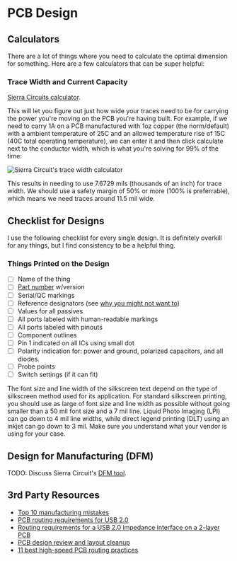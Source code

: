 # PCB Design

## Calculators

There are a lot of things where you need to calculate the optimal dimension for
something. Here are a few calculators that can be super helpful:

### Trace Width and Current Capacity

[Sierra Circuits calculator](https://designertools.app.protoexpress.com/).
  
This will let you figure out just how wide your traces need to be for carrying
the power you're moving on the PCB you're having built. For example, if we need
to carry 1A on a PCB manufactured with 1oz copper (the norm/default) with a
ambient temperature of 25C and an allowed temperature rise of 15C (40C total
operating temperature), we can enter it and then click calculate next to the
conductor width, which is what you're solving for 99% of the time:

![Sierra Circuit's trace width
calculator](../img/sierra-circuits-trace-width-calculator.png)

This results in needing to use 7.6729 mils (thousands of an inch) for trace
width. We should use a safety margin of 50% or more (100% is preferrable), which
means we need traces around 11.5 mil wide.

## Checklist for Designs

I use the following checklist for every single design. It is definitely overkill
for any things, but I find consistency to be a helpful thing.

### Things Printed on the Design

- [ ] Name of the thing
- [ ] [Part number](../organization/part-numbers.md) w/version
- [ ] Serial/QC markings
- [ ] Reference designators (see [why you might not want to]())
- [ ] Values for all passives
- [ ] All ports labeled with human-readable markings
- [ ] All ports labeled with pinouts
- [ ] Component outlines
- [ ] Pin 1 indicated on all ICs using small dot
- [ ] Polarity indication for: power and ground, polarized capacitors, and all
  diodes.
- [ ] Probe points
- [ ] Switch settings (if it can fit)

The font size and line width of the silkscreen text depend on the type of
silkscreen method used for its application. For standard silkscreen printing,
you should use as large of font size and line width as possible without going
smaller than a 50 mil font size and a 7 mil line. Liquid Photo Imaging (LPI) can
go down to 4 mil line widths, while direct legend printing (DLT) using an inkjet
can go down to 3 mil. Make sure you understand what your vendor is using for your
case. 

## Design for Manufacturing (DFM)

TODO: Discuss Sierra Circuit's [DFM
tool](https://www.protoexpress.com/tools/pcb-dfm-tool/).


## 3rd Party Resources

* [Top 10 manufacturing mistakes](https://www.autodesk.com/products/fusion-360/blog/top-10-manufacturing-mistakes/)
* [PCB routing requirements for USB 2.0](https://www.autodesk.com/products/fusion-360/blog/pcb-routing-requirements-usb-ultimate-guide/)
* [Routing requirements for a USB 2.0 impedance interface on a 2-layer PCB](https://resources.altium.com/p/routing-requirements-usb-20-2-layer-pcb)
* [PCB design review and layout cleanup](https://www.protoexpress.com/blog/how-to-perform-pcb-design-review-and-layout-clean-up/)
* [11 best high-speed PCB routing practices](https://www.protoexpress.com/blog/best-high-speed-pcb-routing-practices/)